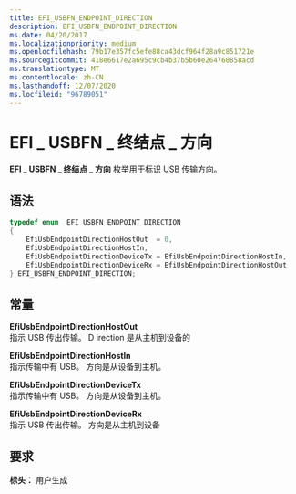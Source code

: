 ```yaml
---
title: EFI_USBFN_ENDPOINT_DIRECTION
description: EFI_USBFN_ENDPOINT_DIRECTION
ms.date: 04/20/2017
ms.localizationpriority: medium
ms.openlocfilehash: 79b17e357fc5efe88ca43dcf964f28a9c851721e
ms.sourcegitcommit: 418e6617e2a695c9cb4b37b5b60e264760858acd
ms.translationtype: MT
ms.contentlocale: zh-CN
ms.lasthandoff: 12/07/2020
ms.locfileid: "96789051"
---
```

# <a name="efi_usbfn_endpoint_direction"></a>EFI \_ USBFN \_ 终结点 \_ 方向


**EFI \_ USBFN \_ 终结点 \_ 方向** 枚举用于标识 USB 传输方向。

## <a name="syntax"></a>语法


```cpp
typedef enum _EFI_USBFN_ENDPOINT_DIRECTION 
{
    EfiUsbEndpointDirectionHostOut  = 0,
    EfiUsbEndpointDirectionHostIn,
    EfiUsbEndpointDirectionDeviceTx = EfiUsbEndpointDirectionHostIn,
    EfiUsbEndpointDirectionDeviceRx = EfiUsbEndpointDirectionHostOut
} EFI_USBFN_ENDPOINT_DIRECTION;
```

## <a name="constants"></a>常量


<a href="" id="efiusbendpointdirectionhostout"></a>**EfiUsbEndpointDirectionHostOut**  
指示 USB 传出传输。 D irection 是从主机到设备的

<a href="" id="efiusbendpointdirectionhostin"></a>**EfiUsbEndpointDirectionHostIn**  
指示传输中有 USB。 方向是从设备到主机。

<a href="" id="efiusbendpointdirectiondevicetx"></a>**EfiUsbEndpointDirectionDeviceTx**  
指示传输中有 USB。 方向是从设备到主机。

<a href="" id="efiusbendpointdirectiondevicerx"></a>**EfiUsbEndpointDirectionDeviceRx**  
指示 USB 传出传输。 方向是从主机到设备

## <a name="requirements"></a>要求


**标头：** 用户生成

 

 




